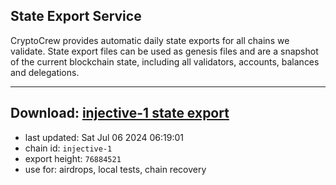 ## State Export Service
CryptoCrew provides automatic daily state exports for all chains we validate. State export files can be used as genesis files and are a snapshot of the current blockchain state, including all validators, accounts, balances and delegations.

---
**Download: [injective-1 state export](https://dl-eu2.ccvalidators.com/SERVICE/injective/injective-1_export_76884521.json)**
---

- last updated: Sat Jul 06 2024 06:19:01
- chain id: `injective-1`
- export height: `76884521`
- use for: airdrops, local tests, chain recovery
